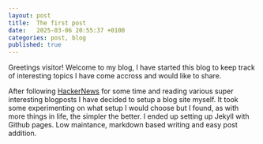 ```yaml
---
layout: post
title:  The first post
date:   2025-03-06 20:55:37 +0100
categories: post, blog
published: true
---
```


Greetings visitor! Welcome to my blog, I have started this blog to keep track of interesting topics I have come accross and would like to share.

After following [HackerNews](https://news.ycombinator.com/) for some time and reading various super interesting blogposts I have decided to setup a blog site myself. It took some experimenting on what setup I would choose but I found, as with more things in life, the simpler the better. I ended up setting up Jekyll with Github pages. Low maintance, markdown based writing and easy post addition.

